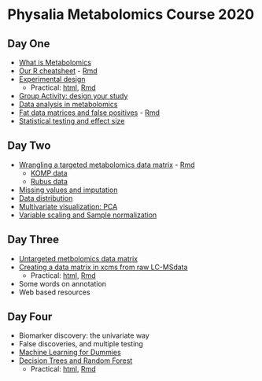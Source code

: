 # Physalia Metabolomics Course 2020

## Day One

* [What is Metabolomics](Day1/Metabolomics.html)
* [Our R cheatsheet](Day1/Our_R_cheatsheet.html) - [Rmd](Day1/Our_R_cheatsheet.Rmd)
* [Experimental design](Day1/experimental_design.html)
  * Practical: [html](Day1/stratified_random_sampling.html), [Rmd](Day1/stratified_random_sampling.Rmd)
* [Group Activity: design your study](Day1/Group_activity_study_design.html)
* [Data analysis in metabolomics](Day1/Metabolomics_data_matrix.html)
* [Fat data matrices and false positives](Day1/False_Positives.html) - [Rmd](Day1/False_Positives.Rmd) 
* [Statistical testing and effect size](Day1/statisticaltesting_and_effectsize.html)

## Day Two

* [Wrangling a targeted metabolomics data matrix](Day2/wrangling_targeted_DM.html) - [Rmd](Day2/wrangling_targeted_DM.Rmd)
  * [KOMP data](Day2/KOMP_data_targeted.RData)
  * [Rubus data](Day2/rubus_targeted.csv)
* [Missing values and imputation](Day2/MissingValues.html)
* [Data distribution](Day2/Variable_distribution.html)
* [Multivariate visualization: PCA](Day2/PCA.html)
* [Variable scaling and Sample normalization](Day2/Scaling_and_normalization.html)


## Day Three

* [Untargeted metbolomics data matrix](Day3/Untargeted_metabolomics_DM.html)
* [Creating a data matrix in xcms from raw LC-MSdata](Day3/from_rawdata_to_DM.html)
  * Practical: [html](Day3/faahKO.html), [Rmd](Day3/faahKO.Rmd)
* Some words on annotation
* Web based resources

## Day Four

* Biomarker discovery: the univariate way
* False discoveries, and multiple testing
* [Machine Learning for Dummies](Day4/ML_intro.html)
* [Decision Trees and Random Forest](Day4/Decision-Trees_and_RandomForest.html)
  * Practical: [html](Day4/Random_Forest_in_practice.html), [Rmd](Day4/Random_Forest_in_practice.Rmd)



